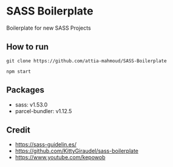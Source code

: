 # SASS Boilerplate

Boilerplate for new SASS Projects

## How to run

    git clone https://github.com/attia-mahmoud/SASS-Boilerplate

    npm start

## Packages

- sass: v1.53.0
- parcel-bundler: v1.12.5

## Credit

- https://sass-guidelin.es/
- https://github.com/KittyGiraudel/sass-boilerplate
- https://www.youtube.com/kepowob
